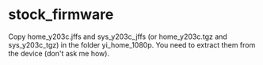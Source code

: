 # stock_firmware

Copy home_y203c.jffs and sys_y203c_jffs (or home_y203c.tgz and sys_y203c_tgz) in the folder yi_home_1080p.
You need to extract them from the device (don't ask me how).
